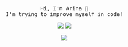 <p align="center">
</div>
  <samp>
    Hi, I'm Arina 👋<br>
    I'm trying to improve myself in code!<br>
<div align="center">
    <a href="https://instagram.com/aisagoriacha/*" target="_blank"><img src="https://img.shields.io/badge/INSTAGRAM%20-DC3175.svg?&style=for-the-badge&logo=instagram&logoColor=white"></a>
  <a href="https://discord.com/users/1163454377055494264"target="_blank"><img src="https://img.shields.io/badge/Discord-pUeeTb6fND?style=for-the-badge&logo=discord&logoColor=white"></a>
</div>
  </samp>
<p align="center">
  <a href="https://discord.gg/CjEQqKzU5f" target="_blank"><img src="https://img.shields.io/badge/Server-7289DA?style=for-the-badge&logo=discord&logoColor=white"></a>
</p>
